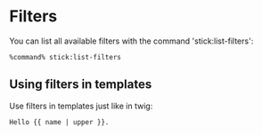# Filters

You can list all available filters with the command 'stick:list-filters':

```
%command% stick:list-filters
```

## Using filters in templates

Use filters in templates just like in twig:

```
Hello {{ name | upper }}.
```

